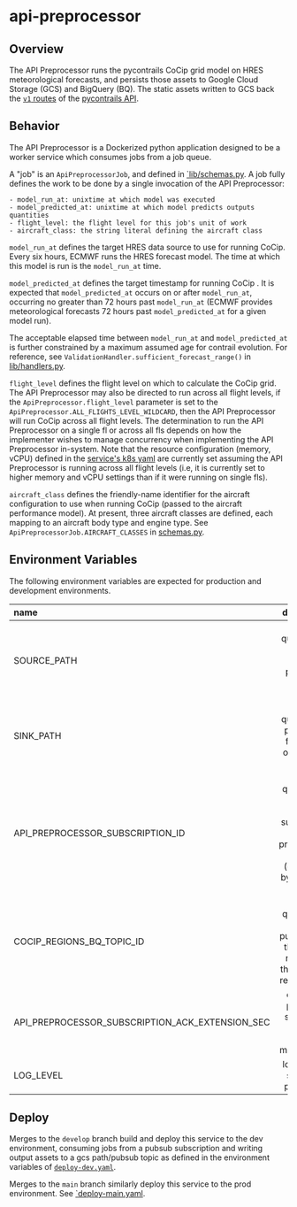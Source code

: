 # api-preprocessor

## Overview
The API Preprocessor runs the pycontrails CoCip grid model on HRES meteorological forecasts,
and persists those assets to Google Cloud Storage (GCS) and BigQuery (BQ).
The static assets written to GCS back the [`v1` routes](https://api.contrails.org/openapi#/Production%20(beta)) 
of the [pycontrails API](https://apidocs.contrails.org/#production-api-beta).

## Behavior
The API Preprocessor is a Dockerized python application designed to be a worker service
which consumes jobs from a job queue.

A "job" is an `ApiPreprocessorJob`, and defined in [`lib/schemas.py](lib/schemas.py).
A job fully defines the work to be done by a single invocation of the API Preprocessor:
```text
- model_run_at: unixtime at which model was executed
- model_predicted_at: unixtime at which model predicts outputs quantities
- flight_level: the flight level for this job's unit of work
- aircraft_class: the string literal defining the aircraft class
```

`model_run_at` defines the target HRES data source to use for running CoCip.
Every six hours, ECMWF runs the HRES forecast model. The time at which this model is run
is the `model_run_at` time.

`model_predicted_at` defines the target timestamp for running CoCip .
It is expected that `model_predicted_at` occurs on or after `model_run_at`,
occurring no greater than 72 hours past `model_run_at` 
(ECMWF provides meteorological forecasts 72 hours past `model_predicted_at` for a given model run).

The acceptable elapsed time between `model_run_at` and `model_predicted_at` is further constrained
by a maximum assumed age for contrail evolution. 
For reference, see `ValidationHandler.sufficient_forecast_range()` in [lib/handlers.py](lib/handlers.py).

`flight_level` defines the flight level on which to calculate the CoCip grid.
The API Preprocessor may also be directed to run across all flight levels,
if the `ApiPreprocessor.flight_level` parameter is set to the 
`ApiPreprocessor.ALL_FLIGHTS_LEVEL_WILDCARD`, then the API Preprocessor will
run CoCip across all flight levels.  The determination to run the API Preprocessor
on a single fl or across all fls depends on how the implementer wishes to manage
concurrency when implementing the API Preprocessor in-system.
Note that the resource configuration (memory, vCPU) defined in the [service's k8s yaml](helm/templates/api-preprocessor-cronjob.yaml)
are currently set assuming the API Preprocessor is running across all flight levels 
(i.e, it is currently set to higher memory and vCPU settings than if it were running on single fls).

`aircraft_class` defines the friendly-name identifier for the aircraft configuration to use
when running CoCip (passed to the aircraft performance model).
At present, three aircraft classes are defined, each mapping to an aircraft body type and engine type.
See `ApiPreprocessorJob.AIRCRAFT_CLASSES` in [schemas.py](lib/schemas.py).


## Environment Variables
The following environment variables are expected for production and development environments.

| name                              |                                                description                                                |
|:----------------------------------|:---------------------------------------------------------------------------------------------------------:|
| SOURCE_PATH                       |                       fully-qualified file path for HRES pressure-level zarr stores                       |
| SINK_PATH                         |                      fully-qualified file path prefix for writing output data assets                      |
| API_PREPROCESSOR_SUBSCRIPTION_ID  | fully-qualified uri for the pubsub subscription for api-preprocessor jobs (generated by the hres-etl svc) |
| COCIP_REGIONS_BQ_TOPIC_ID         |        fully-qualified uri for the pubsub topic that injects records to the bigquery regions table        |
| API_PREPROCESSOR_SUBSCRIPTION_ACK_EXTENSION_SEC                         |                         extension period for subscriber message lease management                          |
| LOG_LEVEL                         |                                    log level for service in production                                    |


## Deploy
Merges to the `develop` branch build and deploy this service to the dev environment,
consuming jobs from a pubsub subscription and writing output assets to a gcs path/pubsub topic as defined
in the environment variables of [`deploy-dev.yaml`](.github/workflows/deploy-dev.yaml).

Merges to the `main` branch similarly deploy this service to the prod environment.
See [`deploy-main.yaml](.github/workflows/deploy-prod.yaml).